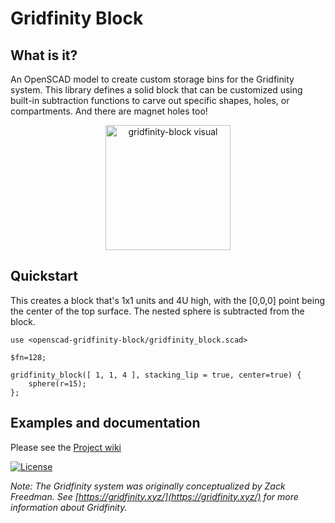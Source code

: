 # Gridfinity Block

## What is it?
An OpenSCAD model to create custom storage bins for the Gridfinity system. This library defines a solid block that can be customized using built-in subtraction functions to carve out specific shapes, holes, or compartments. And there are magnet holes too!

<p align="center">
<img src="https://github.com/user-attachments/assets/aae9cd4e-d49b-428c-865d-8bc6d732be17" alt="gridfinity-block visual" height="200">
</p>

## Quickstart
This creates a block that's 1x1 units and 4U high, with the [0,0,0] point being the center of the top surface. The nested sphere is subtracted from the block.

```openscad
use <openscad-gridfinity-block/gridfinity_block.scad>

$fn=128;

gridfinity_block([ 1, 1, 4 ], stacking_lip = true, center=true) {
    sphere(r=15);
};
```

## Examples and documentation
Please see the [Project wiki](https://github.com/wromijn/openscad-gridfinity-block/wiki)

[![License](https://img.shields.io/badge/License-Apache_2.0-blue.svg)](https://opensource.org/licenses/Apache-2.0)

*Note: The Gridfinity system was originally conceptualized by Zack Freedman. See [https://gridfinity.xyz/](https://gridfinity.xyz/) for more information about Gridfinity.*
